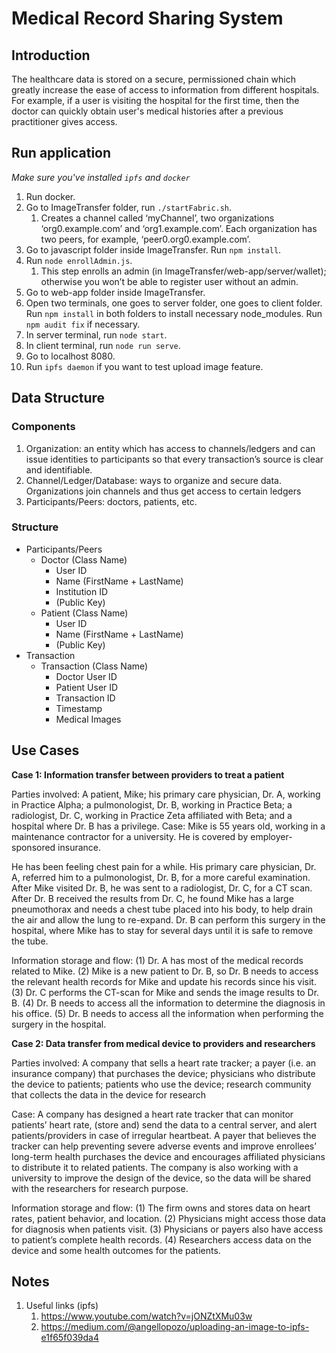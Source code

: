 # Medical Record Sharing System
## Introduction
The healthcare data is stored on a secure, permissioned chain which greatly increase the ease of access to information from different hospitals. For example, if a user is visiting the hospital for the first time, then the doctor can quickly obtain user's medical histories after a previous practitioner gives access. 

## Run application
*Make sure you've installed `ipfs` and `docker`*
1. Run docker. 
2. Go to ImageTransfer folder, run `./startFabric.sh`. <br/>
   1. Creates a channel called ‘myChannel’, two organizations ‘org0.example.com’ and ‘org1.example.com’. Each organization has two peers, for example, ‘peer0.org0.example.com’. 
3. Go to javascript folder inside ImageTransfer. Run `npm install`. 
4. Run `node enrollAdmin.js`. 
   1. This step enrolls an admin (in ImageTransfer/web-app/server/wallet); otherwise you won’t be able to register user without an admin. 
5. Go to web-app folder inside ImageTransfer. 
6. Open two terminals, one goes to server folder, one goes to client folder. Run `npm install` in both folders to install necessary node_modules. Run `npm audit fix` if necessary. 
7. In server terminal, run `node start`. 
8. In client terminal, run `node run serve`. 
9. Go to localhost 8080. 
10. Run `ipfs daemon` if you want to test upload image feature. 

## Data Structure
### Components
1. Organization: an entity which has access to channels/ledgers and can issue identities to participants so that every transaction’s source is clear and identifiable. 
2. Channel/Ledger/Database: ways to organize and secure data. Organizations join channels and thus get access to certain ledgers
3. Participants/Peers: doctors, patients, etc. 

### Structure
- Participants/Peers
  - Doctor (Class Name)
    - User ID
    - Name (FirstName + LastName)
    - Institution ID
    - (Public Key)
  - Patient (Class Name)
    - User ID
    - Name (FirstName + LastName)
    - (Public Key)
- Transaction
  - Transaction (Class Name)
    - Doctor User ID
    - Patient User ID
    - Transaction ID
    - Timestamp
    - Medical Images


## Use Cases
**Case 1: Information transfer between providers to treat a patient**

Parties involved: A patient, Mike; his primary care physician, Dr. A, working in Practice Alpha; a pulmonologist, Dr. B, working in Practice Beta; a radiologist, Dr. C, working in Practice Zeta affiliated with Beta; and a hospital where Dr. B has a privilege.
Case: Mike is 55 years old, working in a maintenance contractor for a university. He is covered by employer-sponsored insurance. 

He has been feeling chest pain for a while. His primary care physician, Dr. A, referred him to a pulmonologist, Dr. B, for a more careful examination. After Mike visited Dr. B, he was sent to a radiologist, Dr. C, for a CT scan. After Dr. B received the results from Dr. C, he found Mike has a large pneumothorax and needs a chest tube placed into his body, to help drain the air and allow the lung to re-expand. Dr. B can perform this surgery in the hospital, where Mike has to stay for several days until it is safe to remove the tube. 

Information storage and flow: (1) Dr. A has most of the medical records related to Mike. (2) Mike is a new patient to Dr. B, so Dr. B needs to access the relevant health records for Mike and update his records since his visit. (3) Dr. C performs the CT-scan for Mike and sends the image results to Dr. B. (4) Dr. B needs to access all the information to determine the diagnosis in his office. (5) Dr. B needs to access all the information when performing the surgery in the hospital.


**Case 2: Data transfer from medical device to providers and researchers**

Parties involved: A company that sells a heart rate tracker; a payer (i.e. an insurance company) that purchases the device; physicians who distribute the device to patients; patients who use the device; research community that collects the data in the device for research

Case: A company has designed a heart rate tracker that can monitor patients’ heart rate, (store and) send the data to a central server, and alert patients/providers in case of irregular heartbeat. A payer that believes the tracker can help preventing severe adverse events and improve enrollees’ long-term health purchases the device and encourages affiliated physicians to distribute it to related patients. The company is also working with a university to improve the design of the device, so the data will be shared with the researchers for research purpose. 

Information storage and flow: (1) The firm owns and stores data on heart rates, patient behavior, and location. (2) Physicians might access those data for diagnosis when patients visit. (3) Physicians or payers also have access to patient’s complete health records. (4) Researchers access data on the device and some health outcomes for the patients. 

## Notes
1. Useful links (ipfs)
   1. https://www.youtube.com/watch?v=jONZtXMu03w
   2. https://medium.com/@angellopozo/uploading-an-image-to-ipfs-e1f65f039da4
